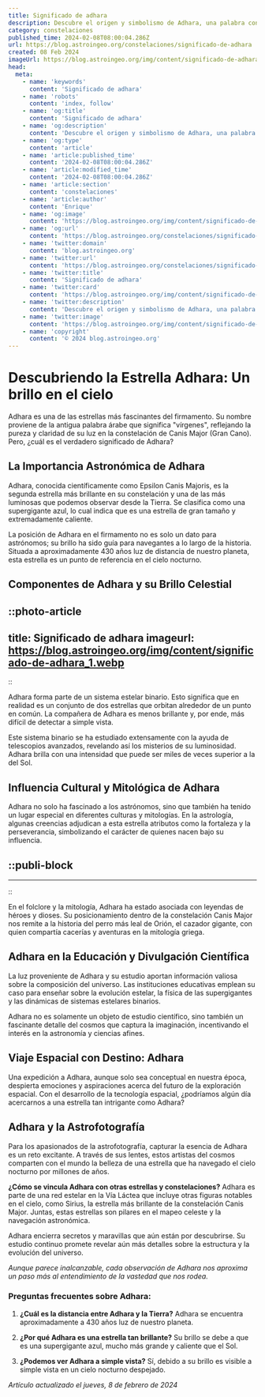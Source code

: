 ```yaml
---
title: Significado de adhara
description: Descubre el origen y simbolismo de Adhara, una palabra con profundidad astronómica y cultural. Explora su significado completo aquí.
category: constelaciones
published_time: 2024-02-08T08:00:04.286Z
url: https://blog.astroingeo.org/constelaciones/significado-de-adhara
created: 08 Feb 2024
imageUrl: https://blog.astroingeo.org/img/content/significado-de-adhara_1.webp
head:
  meta:
    - name: 'keywords'
      content: 'Significado de adhara'
    - name: 'robots'
      content: 'index, follow'
    - name: 'og:title'
      content: 'Significado de adhara'
    - name: 'og:description'
      content: 'Descubre el origen y simbolismo de Adhara, una palabra con profundidad astronómica y cultural. Explora su significado completo aquí.'
    - name: 'og:type'
      content: 'article'
    - name: 'article:published_time'
      content: '2024-02-08T08:00:04.286Z'
    - name: 'article:modified_time'
      content: '2024-02-08T08:00:04.286Z'
    - name: 'article:section'
      content: 'constelaciones'
    - name: 'article:author'
      content: 'Enrique'
    - name: 'og:image'
      content: 'https://blog.astroingeo.org/img/content/significado-de-adhara_1.webp'
    - name: 'og:url'
      content: 'https://blog.astroingeo.org/constelaciones/significado-de-adhara'
    - name: 'twitter:domain'
      content: 'blog.astroingeo.org'
    - name: 'twitter:url'
      content: 'https://blog.astroingeo.org/constelaciones/significado-de-adhara'
    - name: 'twitter:title'
      content: 'Significado de adhara'
    - name: 'twitter:card'
      content: 'https://blog.astroingeo.org/img/content/significado-de-adhara_1.webp'
    - name: 'twitter:description'
      content: 'Descubre el origen y simbolismo de Adhara, una palabra con profundidad astronómica y cultural. Explora su significado completo aquí.'
    - name: 'twitter:image'
      content: 'https://blog.astroingeo.org/img/content/significado-de-adhara_1.webp'
    - name: 'copyright'
      content: '© 2024 blog.astroingeo.org'
---
```

# Descubriendo la Estrella Adhara: Un brillo en el cielo

Adhara es una de las estrellas más fascinantes del firmamento. Su nombre proviene de la antigua palabra árabe que significa "vírgenes", reflejando la pureza y claridad de su luz en la constelación de Canis Major (Gran Cano). Pero, ¿cuál es el verdadero significado de Adhara?

## La Importancia Astronómica de Adhara

Adhara, conocida científicamente como Epsilon Canis Majoris, es la segunda estrella más brillante en su constelación y una de las más luminosas que podemos observar desde la Tierra. Se clasifica como una supergigante azul, lo cual indica que es una estrella de gran tamaño y extremadamente caliente.

La posición de Adhara en el firmamento no es solo un dato para astrónomos; su brillo ha sido guía para navegantes a lo largo de la historia. Situada a aproximadamente 430 años luz de distancia de nuestro planeta, esta estrella es un punto de referencia en el cielo nocturno.

## Componentes de Adhara y su Brillo Celestial


::photo-article
---
title: Significado de adhara
imageurl: https://blog.astroingeo.org/img/content/significado-de-adhara_1.webp
---
::


Adhara forma parte de un sistema estelar binario. Esto significa que en realidad es un conjunto de dos estrellas que orbitan alrededor de un punto en común. La compañera de Adhara es menos brillante y, por ende, más difícil de detectar a simple vista.

Este sistema binario se ha estudiado extensamente con la ayuda de telescopios avanzados, revelando así los misterios de su luminosidad. Adhara brilla con una intensidad que puede ser miles de veces superior a la del Sol.

## Influencia Cultural y Mitológica de Adhara

Adhara no solo ha fascinado a los astrónomos, sino que también ha tenido un lugar especial en diferentes culturas y mitologías. En la astrología, algunas creencias adjudican a esta estrella atributos como la fortaleza y la perseverancia, simbolizando el carácter de quienes nacen bajo su influencia.


  ::publi-block
  ---
  ---
  ::
  
  
En el folclore y la mitología, Adhara ha estado asociada con leyendas de héroes y dioses. Su posicionamiento dentro de la constelación Canis Major nos remite a la historia del perro más leal de Orión, el cazador gigante, con quien compartía cacerías y aventuras en la mitología griega.

## Adhara en la Educación y Divulgación Científica

La luz proveniente de Adhara y su estudio aportan información valiosa sobre la composición del universo. Las instituciones educativas emplean su caso para enseñar sobre la evolución estelar, la física de las supergigantes y las dinámicas de sistemas estelares binarios.

Adhara no es solamente un objeto de estudio científico, sino también un fascinante detalle del cosmos que captura la imaginación, incentivando el interés en la astronomía y ciencias afines.

## Viaje Espacial con Destino: Adhara

Una expedición a Adhara, aunque solo sea conceptual en nuestra época, despierta emociones y aspiraciones acerca del futuro de la exploración espacial. Con el desarrollo de la tecnología espacial, ¿podríamos algún día acercarnos a una estrella tan intrigante como Adhara?

## Adhara y la Astrofotografía

Para los apasionados de la astrofotografía, capturar la esencia de Adhara es un reto excitante. A través de sus lentes, estos artistas del cosmos comparten con el mundo la belleza de una estrella que ha navegado el cielo nocturno por millones de años.

**¿Cómo se vincula Adhara con otras estrellas y constelaciones?** Adhara es parte de una red estelar en la Vía Láctea que incluye otras figuras notables en el cielo, como Sirius, la estrella más brillante de la constelación Canis Major. Juntas, estas estrellas son pilares en el mapeo celeste y la navegación astronómica.

Adhara encierra secretos y maravillas que aún están por descubrirse. Su estudio continuo promete revelar aún más detalles sobre la estructura y la evolución del universo.

*Aunque parece inalcanzable, cada observación de Adhara nos aproxima un paso más al entendimiento de la vastedad que nos rodea.*

### Preguntas frecuentes sobre Adhara:

1. **¿Cuál es la distancia entre Adhara y la Tierra?**
   Adhara se encuentra aproximadamente a 430 años luz de nuestro planeta.

2. **¿Por qué Adhara es una estrella tan brillante?**
   Su brillo se debe a que es una supergigante azul, mucho más grande y caliente que el Sol.

3. **¿Podemos ver Adhara a simple vista?**
   Sí, debido a su brillo es visible a simple vista en un cielo nocturno despejado.

_Artículo actualizado el jueves, 8 de febrero de 2024_